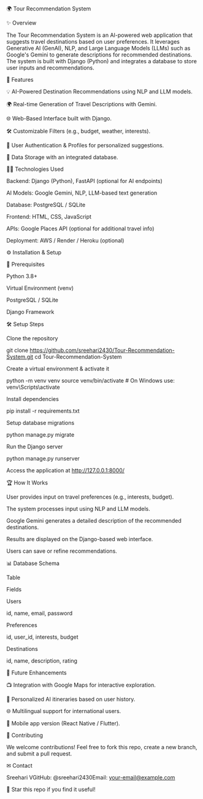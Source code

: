 🌍 Tour Recommendation System


✨ Overview

The Tour Recommendation System is an AI-powered web application that suggests travel destinations based on user preferences. It leverages Generative AI (GenAI), NLP, and Large Language Models (LLMs) such as Google's Gemini to generate descriptions for recommended destinations. The system is built with Django (Python) and integrates a database to store user inputs and recommendations.

🔧 Features

💡 AI-Powered Destination Recommendations using NLP and LLM models.

🌍 Real-time Generation of Travel Descriptions with Gemini.

🌐 Web-Based Interface built with Django.

🛠️ Customizable Filters (e.g., budget, weather, interests).

👥 User Authentication & Profiles for personalized suggestions.

📝 Data Storage with an integrated database.

👨‍💻 Technologies Used

Backend: Django (Python), FastAPI (optional for AI endpoints)

AI Models: Google Gemini, NLP, LLM-based text generation

Database: PostgreSQL / SQLite

Frontend: HTML, CSS, JavaScript

APIs: Google Places API (optional for additional travel info)

Deployment: AWS / Render / Heroku (optional)

⚙️ Installation & Setup

🔄 Prerequisites

Python 3.8+

Virtual Environment (venv)

PostgreSQL / SQLite

Django Framework

🛠️ Setup Steps

Clone the repository

git clone https://github.com/sreehari2430/Tour-Recommendation-System.git
cd Tour-Recommendation-System

Create a virtual environment & activate it

python -m venv venv
source venv/bin/activate  # On Windows use: venv\Scripts\activate

Install dependencies

pip install -r requirements.txt

Setup database migrations

python manage.py migrate

Run the Django server

python manage.py runserver

Access the application at http://127.0.0.1:8000/

🏆 How It Works

User provides input on travel preferences (e.g., interests, budget).

The system processes input using NLP and LLM models.

Google Gemini generates a detailed description of the recommended destinations.

Results are displayed on the Django-based web interface.

Users can save or refine recommendations.

📊 Database Schema

Table

Fields

Users

id, name, email, password

Preferences

id, user_id, interests, budget

Destinations

id, name, description, rating

🌟 Future Enhancements

📺 Integration with Google Maps for interactive exploration.

💪 Personalized AI itineraries based on user history.

🌐 Multilingual support for international users.

🚀 Mobile app version (React Native / Flutter).

🌟 Contributing

We welcome contributions! Feel free to fork this repo, create a new branch, and submit a pull request.

✉ Contact

Sreehari VGitHub: @sreehari2430Email: your-email@example.com

🌟 Star this repo if you find it useful!
